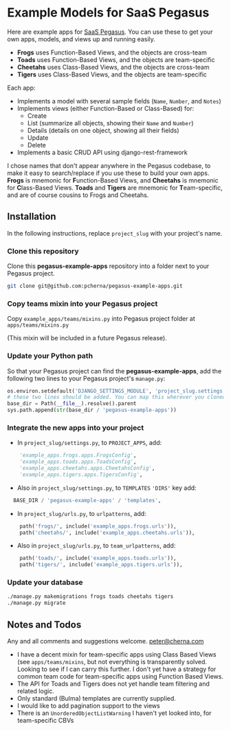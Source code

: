 # Example Models for SaaS Pegasus

Here are example apps for [SaaS Pegasus](https://saaspegasus.com). You can use these to get your own apps, models, and views up and running easily.

* **Frogs** uses Function-Based Views, and the objects are cross-team
* **Toads** uses Function-Based Views, and the objects are team-specific
* **Cheetahs** uses Class-Based Views, and the objects are cross-team
* **Tigers** uses Class-Based Views, and the objects are team-specific

Each app:

* Implements a model with several sample fields (`Name`, `Number`, and `Notes`)
* Implements views (either Function-Based or Class-Based) for:
  * Create
  * List (summarize all objects, showing their `Name` and `Number`)
  * Details (details on one object, showing all their fields)
  * Update
  * Delete
* Implements a basic CRUD API using django-rest-framework

I chose names that don't appear anywhere in the Pegasus codebase, to make it easy to search/replace if you use these to build your own apps. **Frogs** is mnemonic for **F**unction-Based Views, and **Cheetahs** is mnemonic for **C**lass-Based Views. **Toads** and **Tigers** are mnemonic for **T**eam-specific, and are of course cousins to Frogs and Cheetahs.

## Installation

In the following instructions, replace `project_slug` with your project's name.

### Clone this repository

Clone this **pegasus-example-apps** repository into a folder next to your Pegasus project.

```bash
git clone git@github.com:pcherna/pegasus-example-apps.git
```

### Copy teams mixin into your Pegasus project

Copy `example_apps/teams/mixins.py` into Pegasus project folder at `apps/teams/mixins.py`

(This mixin will be included in a future Pegasus release).

### Update your Python path

So that your Pegasus project can find the **pegasus-example-apps**, add the following two lines to your Pegasus project's `manage.py`:

```python
os.environ.setdefault('DJANGO_SETTINGS_MODULE', 'project_slug.settings')
# these two lines should be added. You can map this wherever you cloned the repository.
base_dir = Path(__file__).resolve().parent
sys.path.append(str(base_dir / 'pegasus-example-apps'))
```

### Integrate the new apps into your project

* In `project_slug/settings.py`, to `PROJECT_APPS`, add:

```python
    'example_apps.frogs.apps.FrogsConfig',
    'example_apps.toads.apps.ToadsConfig',
    'example_apps.cheetahs.apps.CheetahsConfig',
    'example_apps.tigers.apps.TigersConfig',
```

* Also in `project_slug/settings.py`, to `TEMPLATES` `'DIRS'` key add:

```python
  BASE_DIR / 'pegasus-example-apps' / 'templates',
```

* In `project_slug/urls.py`, to `urlpatterns`, add:

```python
    path('frogs/', include('example_apps.frogs.urls')),
    path('cheetahs/', include('example_apps.cheetahs.urls')),
```

* Also in `project_slug/urls.py`, to `team_urlpatterns`, add:

```python
    path('toads/', include('example_apps.toads.urls')),
    path('tigers/', include('example_apps.tigers.urls')),
```

### Update your database

```bash
./manage.py makemigrations frogs toads cheetahs tigers
./manage.py migrate
```

## Notes and Todos

Any and all comments and suggestions welcome. [peter@cherna.com](mailto:peter@cherna.com)

* I have a decent mixin for team-specific apps using Class Based Views (see `apps/teams/mixins`, but not everything is transparently solved. Looking to see if I can carry this further. I don't yet have a strategy for common team code for team-specific apps using Function Based Views.
* The API for Toads and Tigers does not yet handle team filtering and related logic.
* Only standard (Bulma) templates are currently supplied.
* I would like to add pagination support to the views
* There is an `UnorderedObjectListWarning` I haven't yet looked into, for team-specific CBVs
